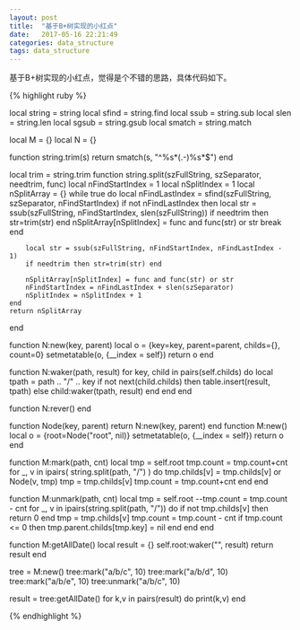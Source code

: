```yaml
---
layout: post
title:  "基于B+树实现的小红点"
date:   2017-05-16 22:21:49
categories: data_structure
tags: data_structure
---
```


基于B+树实现的小红点，觉得是个不错的思路，具体代码如下。

{% highlight ruby %}

local string = string
local sfind = string.find
local ssub  = string.sub
local slen  = string.len
local sgsub = string.gsub
local smatch = string.match

local M = {}
local N = {}

function string.trim(s)
    return smatch(s, "^%s*(.-)%s*$")
end

local trim = string.trim
function string.split(szFullString, szSeparator, needtrim, func)
    local nFindStartIndex = 1
    local nSplitIndex = 1
    local nSplitArray = {}
    while true do
        local nFindLastIndex = sfind(szFullString, szSeparator, nFindStartIndex)
        if not nFindLastIndex then
            local str = ssub(szFullString, nFindStartIndex, slen(szFullString))
            if needtrim then str=trim(str) end
            nSplitArray[nSplitIndex] = func and func(str) or str
            break
        end

        local str = ssub(szFullString, nFindStartIndex, nFindLastIndex - 1)
        if needtrim then str=trim(str) end

        nSplitArray[nSplitIndex] = func and func(str) or str
        nFindStartIndex = nFindLastIndex + slen(szSeparator)
        nSplitIndex = nSplitIndex + 1
    end
    return nSplitArray
end

function N:new(key, parent)
	local o = {key=key, parent=parent, childs={}, count=0}
	setmetatable(o, {__index = self})
	return o
end

function N:waker(path, result)
	for key, child in pairs(self.childs) do 
		local tpath = path .. "/" .. key
		if not next(child.childs) then
			table.insert(result, tpath)
		else
			child:waker(tpath, result)
		end
	end
end

function N:rever()
end

function Node(key, parent)
	return N:new(key, parent)
end
function M:new()
	local o = {root=Node("root", nil)}
	setmetatable(o, {__index = self})
	return o
end

function M:mark(path, cnt)
	local tmp = self.root
	tmp.count = tmp.count+cnt
	for _, v in ipairs( string.split(path, "/") ) do
		tmp.childs[v] = tmp.childs[v] or Node(v, tmp)
		tmp = tmp.childs[v]
		tmp.count = tmp.count+cnt
	end
end

function M:unmark(path, cnt)
	local tmp = self.root
	--tmp.count = tmp.count - cnt
	for _, v in ipairs(string.split(path, "/")) do 
		if not tmp.childs[v] then
			return 0 
		end
		tmp = tmp.childs[v]
		tmp.count = tmp.count - cnt
		if tmp.count <= 0 then 
			tmp.parent.childs[tmp.key] = nil
		end
	end
end

function M:getAllDate()
	local result = {}
	self.root:waker("", result)
	return result
end

tree = M:new()
tree:mark("a/b/c", 10)
tree:mark("a/b/d", 10)
tree:mark("a/b/e", 10)
tree:unmark("a/b/c", 10)

result = tree:getAllDate()
for k,v in pairs(result) do 
	print(k,v)
end

{% endhighlight %}